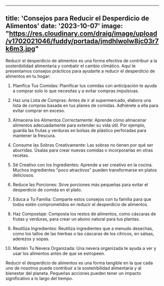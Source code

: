 ---
title: 'Consejos para Reducir el Desperdicio de Alimentos'
date: '2023-10-07'
image: "https://res.cloudinary.com/draig/image/upload/v1702021046/fuddy/portada/jmdhlwolw8jc03r7k6m3.jpg"
----



Reducir el desperdicio de alimentos es una forma efectiva de contribuir a la sostenibilidad alimentaria y combatir el cambio climático. Aquí te presentamos consejos prácticos para ayudarte a reducir el desperdicio de alimentos en tu hogar:

1. Planifica Tus Comidas:
Planificar tus comidas con anticipación te ayuda a comprar solo lo que necesitas y a evitar compras impulsivas.

2. Haz una Lista de Compras:
Antes de ir al supermercado, elabora una lista de compras basada en tus planes de comidas. Adhiérete a ella para evitar comprar en exceso.

3. Almacena los Alimentos Correctamente:
Aprende cómo almacenar alimentos adecuadamente para extender su vida útil. Por ejemplo, guarda las frutas y verduras en bolsas de plástico perforadas para mantener la frescura.

4. Consume las Sobras Creativamente:
Las sobras no tienen por qué ser aburridas. Úsalas para crear nuevas comidas o incorporarlas en otras recetas.

5. Sé Creativo con los Ingredientes:
Aprende a ser creativo en la cocina. Muchos ingredientes "poco atractivos" pueden transformarse en platos deliciosos.
 
6. Reduce las Porciones:
Sirve porciones más pequeñas para evitar el desperdicio de comida en el plato.

7. Educa a Tu Familia:
Comparte estos consejos con tu familia para que todos estén comprometidos en reducir el desperdicio de alimentos.

8. Haz Compostaje:
Composta los restos de alimentos, como cáscaras de frutas y verduras, para crear un abono natural para tus plantas.

9. Reutiliza Ingredientes:
Reutiliza ingredientes que a menudo desechas, como los tallos de las hierbas o las cáscaras de los cítricos, en salsas, aderezos y sopas.

10. Mantén Tu Nevera Organizada:
Una nevera organizada te ayuda a ver y usar los alimentos antes de que se estropeen.
 

Reducir el desperdicio de alimentos es una forma tangible en la que cada uno de nosotros puede contribuir a la sostenibilidad alimentaria y al bienestar del planeta. Pequeñas acciones pueden tener un impacto significativo a lo largo del tiempo.